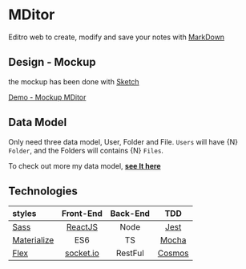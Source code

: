 # MDitor

Editro web to create, modify and save your notes with  [MarkDown](https://github.com/adam-p/markdown-here/wiki/Markdown-Cheatsheet)

## Design - Mockup

the mockup has been done with  [Sketch](https://www.sketchapp.com/)

[Demo - Mockup MDitor](https://github.com/VGamezz19/MDitor/tree/master/doc/design/mockup)

## Data Model

Only need three data model, User, Folder and File.
`Users` will have {N}  `Folder`, and the Folders will contains {N} `Files`.

To check out more my data model, __[see It here](https://github.com/VGamezz19/MDitor/tree/master/doc/dataModel/)__


## Technologies

| styles| Front-End | Back-End| TDD|
| :---------- | :----------: | :----------: | :----------: |
| [Sass](https://sass-lang.com/) | [ReactJS](https://reactjs.org/)  | Node   | [Jest](https://facebook.github.io/jest/)
| [Materialize](https://react-materialize.github.io/#/) | ES6  | TS  | [Mocha](https://mochajs.org/)
| [Flex](https://css-tricks.com/snippets/css/a-guide-to-flexbox/) | [socket.io](https://socket.io/)  | RestFul  | [Cosmos](https://github.com/react-cosmos/react-cosmos)
